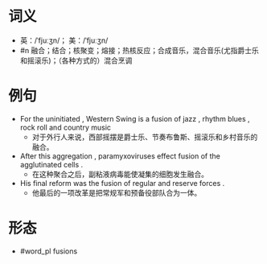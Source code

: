 # 词义
- 英：/ˈfjuːʒn/； 美：/ˈfjuːʒn/
- #n 融合；结合；核聚变；熔接；热核反应；合成音乐，混合音乐(尤指爵士乐和摇滚乐)；（各种方式的）混合烹调
# 例句
- For the uninitiated , Western Swing is a fusion of jazz , rhythm blues , rock roll and country music
	- 对于外行人来说，西部摇摆是爵士乐、节奏布鲁斯、摇滚乐和乡村音乐的融合。
- After this aggregation , paramyxoviruses effect fusion of the agglutinated cells .
	- 在这种聚合之后，副粘液病毒能使凝集的细胞发生融合。
- His final reform was the fusion of regular and reserve forces .
	- 他最后的一项改革是把常规军和预备役部队合为一体。
# 形态
- #word_pl fusions
